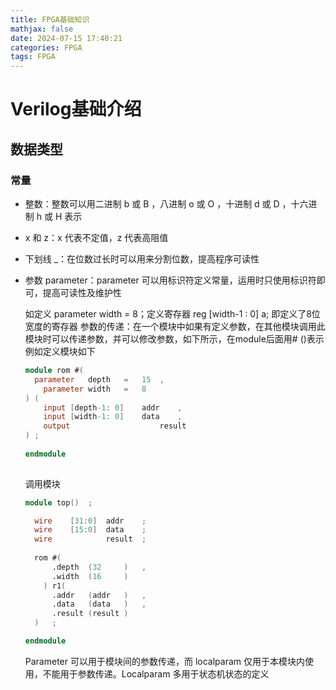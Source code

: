 ```yaml
---
title: FPGA基础知识
mathjax: false
date: 2024-07-15 17:40:21
categories: FPGA
tags: FPGA
---
```


# Verilog基础介绍

## 数据类型

### 常量

- 整数：整数可以用二进制 b 或 B ，八进制 o 或 O ，十进制 d 或 D ，十六进制 h 或 H 表示

- x 和 z：x 代表不定值，z 代表高阻值

- 下划线 _：在位数过长时可以用来分割位数，提高程序可读性

- 参数 parameter：parameter 可以用标识符定义常量，运用时只使用标识符即可，提高可读性及维护性
  
  如定义 parameter width = 8；定义寄存器 reg [width-1 : 0] a; 即定义了8位宽度的寄存器
  参数的传递：在一个模块中如果有定义参数，在其他模块调用此模块时可以传递参数，并可以修改参数，如下所示，在module后面用# ()表示
  例如定义模块如下
  
  ```verilog
  module rom #(
  	parameter	depth	=	15	,
      parameter	width	=	8	
  ) (
      input	[depth-1: 0]	addr	,
      input	[width-1: 0]	data	,
      output					result	
  )	;
      
  endmodule
     
  ```
  
  调用模块
  
  ```verilog
  module top()	;
  
  	wire	[31:0]	addr	;
  	wire	[15:0]	data	;
  	wire			result	;
      
  	rom #(
  	    .depth	(32		)	,
  	    .width	(16		)
      ) r1(
  	    .addr	(addr	)	,
  	    .data	(data	)	,
  	    .result	(result	)
  	)	;
  
  endmodule
  ```
  
  Parameter 可以用于模块间的参数传递，而 localparam 仅用于本模块内使用，不能用于参数传递。Localparam 多用于状态机状态的定义

